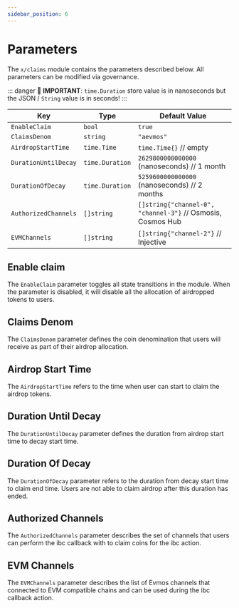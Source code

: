 ```yaml
---
sidebar_position: 6
---
```


# Parameters

The `x/claims` module contains the parameters described below. All parameters can be modified via governance.

::: danger
🚨 **IMPORTANT**: `time.Duration` store value is in nanoseconds but the JSON / `String` value is in seconds!
:::

| Key                  | Type            | Default Value                                               |
| -------------------- | --------------- | ----------------------------------------------------------- |
| `EnableClaim`        | `bool`          | `true`                                                      |
| `ClaimsDenom`        | `string`        | `"aevmos"`                                                  |
| `AirdropStartTime`   | `time.Time`     | `time.Time{}` // empty                                      |
| `DurationUntilDecay` | `time.Duration` | `2629800000000000` (nanoseconds) // 1 month                 |
| `DurationOfDecay`    | `time.Duration` | `5259600000000000` (nanoseconds) // 2 months                |
| `AuthorizedChannels` | `[]string`      | `[]string{"channel-0", "channel-3"}` // Osmosis, Cosmos Hub |
| `EVMChannels`        | `[]string`      | `[]string{"channel-2"}` // Injective                        |

## Enable claim

The `EnableClaim` parameter toggles all state transitions in the module.
When the parameter is disabled, it will disable all the allocation of airdropped tokens to users.

## Claims Denom

The `ClaimsDenom` parameter defines the coin denomination that users will receive as part of their airdrop allocation.

## Airdrop Start Time

The `AirdropStartTime` refers to the time when user can start to claim the airdrop tokens.

## Duration Until Decay

The `DurationUntilDecay` parameter defines the duration from airdrop start time to decay start time.

## Duration Of Decay

The `DurationOfDecay` parameter refers to the duration from decay start time to claim end time.
Users are not able to claim airdrop after this duration has ended.

## Authorized Channels

The `AuthorizedChannels` parameter describes the set of channels
that users can perform the ibc callback with to claim coins for the ibc action.

## EVM Channels

The `EVMChannels` parameter describes the list of Evmos channels
that connected to EVM compatible chains and can be used during the ibc callback action.
